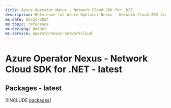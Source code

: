 ```yaml
---
title: Azure Operator Nexus - Network Cloud SDK for .NET
description: Reference for Azure Operator Nexus - Network Cloud SDK for .NET
ms.date: 02/21/2024
ms.topic: reference
ms.devlang: dotnet
ms.service: operatornexus-networkcloud
---
```

# Azure Operator Nexus - Network Cloud SDK for .NET - latest
## Packages - latest
[!INCLUDE [packages](operator-nexus---network-cloud-index.md)]